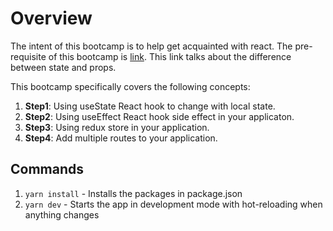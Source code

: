 # Overview
The intent of this bootcamp is to help get acquainted with react. The pre-requisite of this bootcamp is [link](https://react.dev/learn/tutorial-tic-tac-toe). This link talks about the difference between state and props.

This bootcamp specifically covers the following concepts:
1. **Step1**: Using useState React hook to change with local state.
1. **Step2**: Using useEffect React hook side effect in your applicaton.
1. **Step3**: Using redux store in your application.
1. **Step4**: Add multiple routes to your application.

## Commands

1. `yarn install` - Installs the packages in package.json
1. `yarn dev` - Starts the app in development mode with hot-reloading when anything changes

